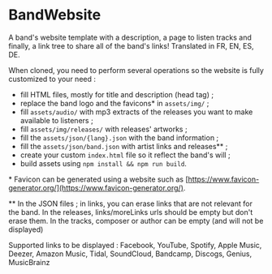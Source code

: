 # BandWebsite

A band's website template with a description, a page to listen tracks and finally, a link tree to share all of the band's links! Translated in FR, EN, ES, DE.

When cloned, you need to perform several operations so the website is fully customized to your need :

- fill HTML files, mostly for title and description (head tag) ;
- replace the band logo and the favicons\* in `assets/img/` ;
- fill `assets/audio/` with mp3 extracts of the releases you want to make available to listeners ;
- fill `assets/img/releases/` with releases' artworks ;
- fill the `assets/json/{lang}.json` with the band information ;
- fill the `assets/json/band.json` with artist links and releases\*\* ;
- create your custom `index.html` file so it reflect the band's will ;
- build assets using `npm install && npm run build`.

\* Favicon can be generated using a website such as [https://www.favicon-generator.org/](https://www.favicon-generator.org/).

\*\* In the JSON files ; in links, you can erase links that are not relevant for the band. In the releases, links/moreLinks urls should be empty but don't erase them. In the tracks, composer or author can be empty (and will not be displayed) 

Supported links to be displayed :
Facebook, YouTube, Spotify, Apple Music, Deezer, Amazon Music, Tidal, SoundCloud, Bandcamp, Discogs, Genius, MusicBrainz
